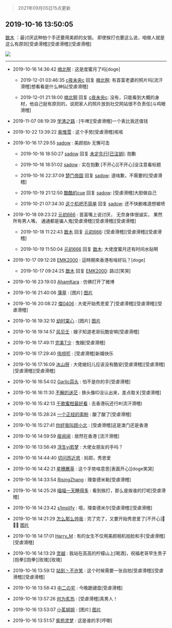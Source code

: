 > 2021年09月05日15点更新
<link rel="stylesheet" href="https://cdn.jsdelivr.net/gh/taotie6/sampleJSON@main/css/photo_show.css">


 ## 2019-10-16 13:50:05 

 [㪚木](https://www.coolapk.com/feed/14341751?shareKey=ZGIxOGM3MDNlNmRhNjEzMTc0ZWE~) ：最讨厌这种拍个手还要用美颜的女银。
即使挨打也要这么说，咱做人就是这么有原则[受虐滑稽][受虐滑稽][受虐滑稽] 

<div class="album">
<img class="img-item" src="http://image.coolapk.com/feed/2019/1016/13/1081091_4f4ad60d_5004_354@1080x1080.jpeg" />
</div>

 ------- 

- 2019-10-16 14:36:42 [喃北啊](uid=1269396) : 这是度蜜月了吗[doge] 

    - 2019-12-01 03:46:35 [c夜未央c](uid=2817903) 回复 [喃北啊](uid=1269396): 有首富老婆的照片吗[流汗滑稽]想看看是什么神仙[受虐滑稽] 

    - 2019-12-01 21:18:00 [喃北啊](uid=1269396) 回复 [c夜未央c](uid=2817903): 没有，只能看到大概的身材，他自己挺有原则的，说把家人的照片放到社交网站很不负责任[斗鸡眼滑稽] 

- 2019-11-07 08:19:39 [学渣之路](uid=935369) : [牛啤][受虐滑稽]一个表比我还值钱 

- 2019-10-22 13:39:22 [紫惟雪](uid=917232) : 这个手势[受虐滑稽]咳咳 

- 2019-10-16 17:29:55 [sadow](uid=956386) : 美颜拍b 无懈可击 

    - 2019-10-16 18:50:27 [sadow](uid=956386) 回复 [未定先行[已注销]](uid=1186831): 抱歉 

    - 2019-10-16 18:51:02 [sadow](uid=956386) : 实在抱歉 [不开心][不开心]没注意看标题 

    - 2019-10-16 22:37:09 [楚门帝国](uid=1551482) 回复 [sadow](uid=956386): 道啥歉，不需要的[受虐滑稽] 

    - 2019-10-19 21:12:50 [酷酷的cue](uid=2882563) 回复 [sadow](uid=956386): [受虐滑稽]大胆做自己 

    - 2019-10-21 07:34:30 [这个机吧不简单](uid=1906762) 回复 [sadow](uid=956386): 还不快删难道想被喷 

- 2019-10-18 09:23:22 [元初666](uid=1470052) : 首富嘴上说讨厌，
无奈身体很诚实，
果然所有男人嘴，
通通都是骗人鬼[受虐滑稽][受虐滑稽][受虐滑稽] 

    - 2019-10-18 11:22:43 [㪚木](uid=1081091) 回复 [元初666](uid=1470052): [受虐滑稽][受虐滑稽][受虐滑稽] 

    - 2019-10-19 11:50:04 [元初666](uid=1470052) 回复 [㪚木](uid=1081091): 大佬度蜜月还有时间水贴啊 

- 2019-10-17 09:12:28 [EMK2000](uid=381916) : 這時期來香港有啥好玩？[doge] 

    - 2019-10-17 09:24:25 [㪚木](uid=1081091) 回复 [EMK2000](uid=381916): 路过[笑哭] 

- 2019-10-16 23:19:03 [AhamKara](uid=838821) : 仿佛打开了微博 

- 2019-10-16 21:40:06 [蒲草](uid=2173541) : [图片] [图片](http://image.coolapk.com/feed/2019/0407/15/1377950_1554621175_8208@198x178.jpg)

- 2019-10-16 20:08:22 [傑0406](uid=1631572) : 大佬开始秀恩爱了[受虐滑稽][受虐滑稽][受虐滑稽] 

- 2019-10-16 19:32:10 [幼时棠心](uid=1017379) : [图片] [图片](http://image.coolapk.com/feed/2019/1016/19/1017379_4eb5e4c5_5530_0607@198x155.jpeg)

- 2019-10-16 19:14:57 [风见壬](uid=1512297) : 嫂子知道老哥玩酷安嘛[受虐滑稽] 

- 2019-10-16 17:49:11 [完美T少](uid=2559832) : 曳嫂[受虐滑稽] 

- 2019-10-16 17:29:40 [伟唠咑](uid=488448) : [受虐滑稽]新婚快乐 

- 2019-10-16 17:16:09 [冰山呀](uid=1245744) : 大佬媳妇儿应该没有酷安[受虐滑稽][受虐滑稽][受虐滑稽][受虐滑稽] 

- 2019-10-16 16:54:02 [Garlic蒜头](uid=473445) : 怕不是你的手[受虐滑稽] 

- 2019-10-16 16:11:30 [不解的迷茫](uid=1569515) : 换头像ID没认出来，差点取关[受虐滑稽] 

- 2019-10-16 15:42:13 [千歌蜜柑最好看](uid=1256624) : 去香港玩还行#(流汗滑稽) 

- 2019-10-16 15:28:24 [一个正经的索粉](uid=1168968) : 酸了酸了[受虐滑稽] 

- 2019-10-16 15:27:41 [你好我叫顾小北](uid=1377108) : [受虐滑稽]这是澳门还是香港 

- 2019-10-16 14:59:59 [瘦闹闹](uid=459232) : 居然在香港 [流汗滑稽] 

- 2019-10-16 13:56:49 [浮生yi若梦](uid=829592) : 大佬女朋友的手吗？ 

- 2019-10-16 14:44:40 [切问而近思](uid=1865633) : 妈耶，秀恩爱 

- 2019-10-16 14:42:21 [星穗藨草](uid=606031) : 这个手势啥意思[表面开心][doge笑哭] 

- 2019-10-16 14:33:54 [RisingZhang](uid=1604642) : 理查德米勒[受虐滑稽] 

- 2019-10-16 14:25:28 [喵喵一天睡得多](uid=1270287) : 看到挨打，那么是挨谁的打呢[受虐滑稽] 

- 2019-10-16 14:23:42 [s1mplify](uid=1732022) : 噫，理查德米尔[受虐滑稽][受虐滑稽] 

- 2019-10-16 14:21:29 [怎么那么帅我](uid=1421130) : 完了完了，又要开始秀恩爱了[不开心]🍋🍋🍋 [图片](http://image.coolapk.com/feed/2019/0821/22/1099662_5e957293_6734_667@222x226.gif)

- 2019-10-16 14:17:01 [Harry_M](uid=1332318) : 有的女生不仅用美颜相机拍脸和手[受虐滑稽][受虐滑稽] 

- 2019-10-16 14:13:29 [灵越](uid=1324630) : 我站在高高的柠檬山上[喝酒]，祝福老哥早生贵子[抱拳][抱拳][玫瑰][玫瑰] 

- 2019-10-16 13:59:12 [站到丶不许笑](uid=1165627) : 这个时候需要一张自拍[受虐滑稽][受虐滑稽][受虐滑稽] 

- 2019-10-16 13:58:43 [中二の宅](uid=1035681) : 今晚跪键盘[受虐滑稽] 

- 2019-10-16 13:57:26 [何为炙热](uid=2219821) : [受虐滑稽]真男人！ 

- 2019-10-16 13:53:07 [小茗姐姐](uid=2225525) : [图片] [图片](http://image.coolapk.com/feed/2019/0518/21/872235_c85e06da_6947_3922@77x58.gif)

- 2019-10-16 13:51:57 [紫苑灵梦](uid=1638695) : 这是谁的手[哼唧] 

